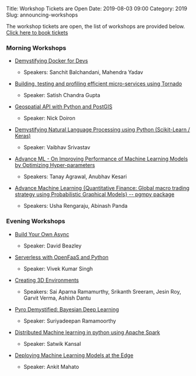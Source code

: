 Title: Workshop Tickets are Open
Date: 2019-08-03 09:00
Category: 2019
Slug: announcing-workshops

The workshop tickets are open, the list of workshops are provided
below. [Click here to book
tickets](https://www.townscript.com/e/pycon-india-2019/booking)

<!-- PELICAN_END_SUMMARY -->

### Morning Workshops

  * [Demystifying Docker for Devs](https://in.pycon.org/cfp/workshops-2019/proposals/demystifying-docker-for-devs~e9WPb/)

    - Speakers: Sanchit Balchandani, Mahendra Yadav

  * [Building, testing and profiling efficient micro-services using Tornado](https://in.pycon.org/cfp/workshops-2019/proposals/building-testing-and-profiling-efficient-micro-services-using-tornado~e9vxa/)

    - Speaker: Satish Chandra Gupta

  * [Geospatial API with Python and PostGIS](https://in.pycon.org/cfp/workshops-2019/proposals/geospatial-api-with-python-and-postgis~bmm0b/)

    - Speaker: Nick Doiron

  * [Demystifying Natural Language Processing using Python (Scikit-Learn / Keras)](https://in.pycon.org/cfp/workshops-2019/proposals/demystifying-natural-language-processing-using-python-scikit-learn-keras~eg46a/)

    - Speaker: Vaibhav Srivastav

  * [Advance ML - On Improving Performance of Machine Learning Models by Optimizing Hyper-parameters](https://in.pycon.org/cfp/workshops-2019/proposals/advance-ml-on-improving-performance-of-machine-learning-models-by-optimizing-hyper-parameters~bYPpa/)
  
    - Speakers: Tanay Agrawal, Anubhav Kesari

  * [Advance Machine Learning {Quantitative Finance: Global macro trading strategy using Probabilistic Graphical Models} -- pgmpy package](https://in.pycon.org/cfp/workshops-2019/proposals/advance-machine-learning-quantitative-finance-global-macro-trading-strategy-using-probabilistic-graphical-models-pgmpy-package~azJ8a/)

    - Speakers: Usha Rengaraju, Abinash Panda
  
### Evening Workshops

  * [Build Your Own Async](https://in.pycon.org/2019/workshop-build-your-own-async.html)

    - Speaker: David Beazley

  * [Serverless with OpenFaaS and Python](https://in.pycon.org/cfp/workshops-2019/proposals/serverless-with-openfaas-and-python~aAkBd/)

    - Speaker: Vivek Kumar Singh

  * [Creating 3D Environments](https://in.pycon.org/cfp/workshops-2019/proposals/creating-3d-environments~dNvKd/)

    - Speakers: Sai Aparna Ramamurthy, Srikanth Sreeram, Jesin Roy,
      Garvit Verma, Ashish Dantu

  * [Pyro Demystified: Bayesian Deep Learning](https://in.pycon.org/cfp/workshops-2019/proposals/pyro-demystified-bayesian-deep-learning~en4lb/)

    - Speaker: Suriyadeepan Ramamoorthy

  * [Distributed Machine learning in python using Apache Spark](https://in.pycon.org/cfp/workshops-2019/proposals/distributed-machine-learning-in-python-using-apache-spark~e5vBa/)

    - Speaker: Satwik Kansal

  * [Deploying Machine Learning Models at the Edge](https://in.pycon.org/cfp/workshops-2019/proposals/deploying-machine-learning-models-at-the-edge~eVq1d/)

    - Speaker: Ankit Mahato


